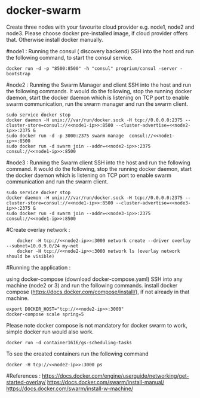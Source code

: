 # docker-swarm
Create three nodes with your favourite cloud provider e.g. node1, node2 and node3. Please choose docker pre-installed image, if cloud provider offers that. Otherwise install docker manually. 

#node1  : Running the consul ( discovery backend)
	SSH into the host and run the following command, to start the consul service. 
	
	docker run -d -p "8500:8500" -h "consul" progrium/consul -server -bootstrap
	
#node2  : Running the Swarm Manager and client
	SSH into the host and run the following commands. It would do the following, stop the running docker daemon, start the docker daemon which is listening on TCP port to enable swarm communication, run the swarm manager and run the swarm client. 
	
	sudo service docker stop
	docker daemon -H unix:///var/run/docker.sock -H tcp://0.0.0.0:2375 --cluster-store=consul://<<node1-ip>>:8500 --cluster-advertise=<<node2-ip>>:2375 &
	sudo docker run -d -p 3000:2375 swarm manage  consul://<<node1-ip>>:8500
	sudo docker run -d swarm join --addr=<<node2-ip>>:2375  consul://<<node1-ip>>:8500
	
#node3  : Running the Swarm client 
	SSH into the host and run the following command. It would do the following, stop the running docker daemon, start the docker daemon which is listening on TCP port to enable swarm communication and run the swarm client. 
	
	sudo service docker stop
	docker daemon -H unix:///var/run/docker.sock -H tcp://0.0.0.0:2375 --cluster-store=consul://<<node1-ip>>:8500 --cluster-advertise=<<node3-ip>>:2375 &
	sudo docker run -d swarm join --addr=<<node3-ip>>:2375 consul://<<node1-ip>>:8500
	
#Create overlay network : 	
        
        docker -H tcp://<<node2-ip>>:3000 network create --driver overlay --subnet=10.0.9.0/24 my-net	 
        docker -H tcp://<<node2-ip>>:3000 network ls (overlay network should be visible)	

#Running the application : 

 using docker-compose (download docker-compose.yaml) 
	SSH into any machine (node2 or 3) and run the following commands. install docker compose (https://docs.docker.com/compose/install/), if not already in that machine. 

	export DOCKER_HOST="tcp://<<node2-ip>>:3000"
  	docker-compose scale spring=5

Please note docker compose is not mandatory for docker swarm to work, simple docker run would also work.

	docker run -d container1616/gs-scheduling-tasks

To see the created containers run the following command
	
	docker -H tcp://<<node2-ip>>:3000 ps

#References : 
        https://docs.docker.com/engine/userguide/networking/get-started-overlay/
        https://docs.docker.com/swarm/install-manual/
        https://docs.docker.com/swarm/install-w-machine/
 
